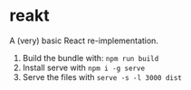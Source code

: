 # reakt

A (very) basic React re-implementation.

1. Build the bundle with: `npm run build`
2. Install serve with `npm i -g serve`
3. Serve the files with `serve -s -l 3000 dist`
